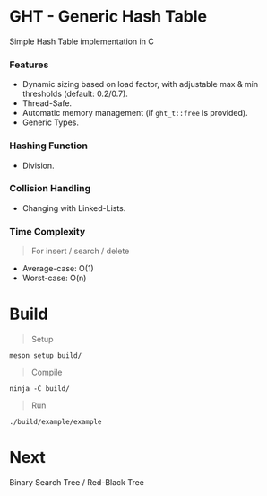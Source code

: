 # GHT - Generic Hash Table
Simple Hash Table implementation in C
### Features
 *  Dynamic sizing based on load factor, with adjustable max & min thresholds (default: 0.2/0.7).
 *  Thread-Safe.
 *  Automatic memory management (if `ght_t::free` is provided).
 *  Generic Types.

### Hashing Function
* Division.

### Collision Handling
* Changing with Linked-Lists.

### Time Complexity
> For insert / search / delete
* Average-case: O(1)
* Worst-case: O(n)

# Build
> Setup
```
meson setup build/
```
> Compile
```
ninja -C build/
```
> Run
```
./build/example/example
```
# Next
Binary Search Tree / Red-Black Tree
